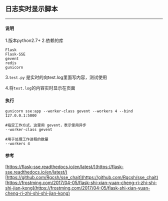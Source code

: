 ## 日志实时显示脚本

---

#### 说明
1.版本python2.7+
2.依赖的库

```
Flask
Flask-SSE
gevent
redis
gunicorn
```

3.`test.py` 是实时的向test.log里面写内容，测试使用

4.将`test.log`的内容实时显示在页面

#### 执行

```
gunicorn sse:app --worker-class gevent --workers 4 --bind 127.0.0.1:5000

#指定工作方式，这里用 gevent，表示使用异步
--worker-class gevent 

#用于处理工作进程的数量
--workers 4
```



#### 参考
[https://flask-sse.readthedocs.io/en/latest/](https://flask-sse.readthedocs.io/en/latest/)<br>
[https://github.com/Rgcsh/sse_chait](https://github.com/Rgcsh/sse_chait)<br>
[https://frostming.com/2017/04-05/flask-shi-xian-yuan-cheng-ri-zhi-shi-shi-jian-kong](https://frostming.com/2017/04-05/flask-shi-xian-yuan-cheng-ri-zhi-shi-shi-jian-kong)
